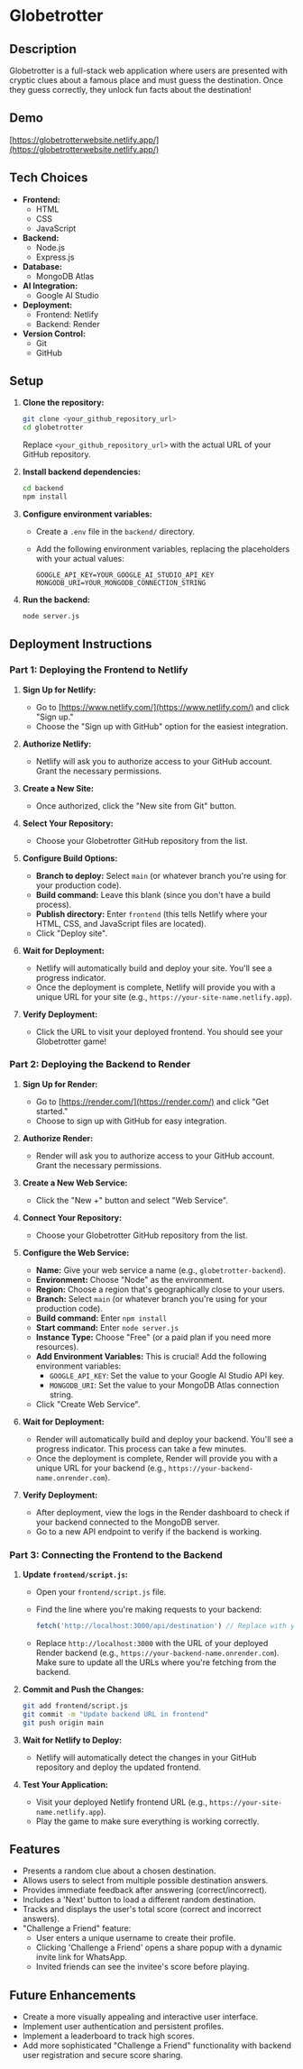 # Globetrotter

## Description

Globetrotter is a full-stack web application where users are presented with cryptic clues about a famous place and must guess the destination. Once they guess correctly, they unlock fun facts about the destination!

## Demo

[https://globetrotterwebsite.netlify.app/](https://globetrotterwebsite.netlify.app/)

## Tech Choices

*   **Frontend:**
    *   HTML
    *   CSS
    *   JavaScript
*   **Backend:**
    *   Node.js
    *   Express.js
*   **Database:**
    *   MongoDB Atlas
*   **AI Integration:**
    *   Google AI Studio
*   **Deployment:**
    *   Frontend: Netlify
    *   Backend: Render
*   **Version Control:**
    *   Git
    *   GitHub

## Setup

1.  **Clone the repository:**

    ```bash
    git clone <your_github_repository_url>
    cd globetrotter
    ```

    Replace `<your_github_repository_url>` with the actual URL of your GitHub repository.

2.  **Install backend dependencies:**

    ```bash
    cd backend
    npm install
    ```

3.  **Configure environment variables:**

    *   Create a `.env` file in the `backend/` directory.
    *   Add the following environment variables, replacing the placeholders with your actual values:

        ```
        GOOGLE_API_KEY=YOUR_GOOGLE_AI_STUDIO_API_KEY
        MONGODB_URI=YOUR_MONGODB_CONNECTION_STRING
        ```

4.  **Run the backend:**

    ```bash
    node server.js
    ```

## Deployment Instructions

### Part 1: Deploying the Frontend to Netlify

1.  **Sign Up for Netlify:**

    *   Go to [https://www.netlify.com/](https://www.netlify.com/) and click "Sign up."
    *   Choose the "Sign up with GitHub" option for the easiest integration.

2.  **Authorize Netlify:**

    *   Netlify will ask you to authorize access to your GitHub account. Grant the necessary permissions.

3.  **Create a New Site:**

    *   Once authorized, click the "New site from Git" button.

4.  **Select Your Repository:**

    *   Choose your Globetrotter GitHub repository from the list.

5.  **Configure Build Options:**

    *   **Branch to deploy:** Select `main` (or whatever branch you're using for your production code).
    *   **Build command:** Leave this blank (since you don't have a build process).
    *   **Publish directory:** Enter `frontend` (this tells Netlify where your HTML, CSS, and JavaScript files are located).
    *   Click "Deploy site".

6.  **Wait for Deployment:**

    *   Netlify will automatically build and deploy your site. You'll see a progress indicator.
    *   Once the deployment is complete, Netlify will provide you with a unique URL for your site (e.g., `https://your-site-name.netlify.app`).

7.  **Verify Deployment:**

    *   Click the URL to visit your deployed frontend. You should see your Globetrotter game!

### Part 2: Deploying the Backend to Render

1.  **Sign Up for Render:**

    *   Go to [https://render.com/](https://render.com/) and click "Get started."
    *   Choose to sign up with GitHub for easy integration.

2.  **Authorize Render:**

    *   Render will ask you to authorize access to your GitHub account. Grant the necessary permissions.

3.  **Create a New Web Service:**

    *   Click the "New +" button and select "Web Service".

4.  **Connect Your Repository:**

    *   Choose your Globetrotter GitHub repository from the list.

5.  **Configure the Web Service:**

    *   **Name:** Give your web service a name (e.g., `globetrotter-backend`).
    *   **Environment:** Choose "Node" as the environment.
    *   **Region:** Choose a region that's geographically close to your users.
    *   **Branch:** Select `main` (or whatever branch you're using for your production code).
    *   **Build command:** Enter `npm install`
    *   **Start command:** Enter `node server.js`
    *   **Instance Type:** Choose "Free" (or a paid plan if you need more resources).
    *   **Add Environment Variables:** This is crucial! Add the following environment variables:
        *   `GOOGLE_API_KEY`: Set the value to your Google AI Studio API key.
        *   `MONGODB_URI`: Set the value to your MongoDB Atlas connection string.
    *   Click "Create Web Service".

6.  **Wait for Deployment:**

    *   Render will automatically build and deploy your backend. You'll see a progress indicator. This process can take a few minutes.
    *   Once the deployment is complete, Render will provide you with a unique URL for your backend (e.g., `https://your-backend-name.onrender.com`).

7.  **Verify Deployment:**

    *   After deployment, view the logs in the Render dashboard to check if your backend connected to the MongoDB server.
    *   Go to a new API endpoint to verify if the backend is working.

### Part 3: Connecting the Frontend to the Backend

1.  **Update `frontend/script.js`:**

    *   Open your `frontend/script.js` file.
    *   Find the line where you're making requests to your backend:

        ```javascript
        fetch('http://localhost:3000/api/destination') // Replace with your backend URL if different
        ```

    *   Replace `http://localhost:3000` with the URL of your deployed Render backend (e.g., `https://your-backend-name.onrender.com`). Make sure to update all the URLs where you're fetching from the backend.

2.  **Commit and Push the Changes:**

    ```bash
    git add frontend/script.js
    git commit -m "Update backend URL in frontend"
    git push origin main
    ```

3.  **Wait for Netlify to Deploy:**

    *   Netlify will automatically detect the changes in your GitHub repository and deploy the updated frontend.

4.  **Test Your Application:**

    *   Visit your deployed Netlify frontend URL (e.g., `https://your-site-name.netlify.app`).
    *   Play the game to make sure everything is working correctly.

## Features

*   Presents a random clue about a chosen destination.
*   Allows users to select from multiple possible destination answers.
*   Provides immediate feedback after answering (correct/incorrect).
*   Includes a 'Next' button to load a different random destination.
*   Tracks and displays the user's total score (correct and incorrect answers).
*   "Challenge a Friend" feature:
    *   User enters a unique username to create their profile.
    *   Clicking 'Challenge a Friend' opens a share popup with a dynamic invite link for WhatsApp.
    *   Invited friends can see the invitee's score before playing.

## Future Enhancements

*   Create a more visually appealing and interactive user interface.
*   Implement user authentication and persistent profiles.
*   Implement a leaderboard to track high scores.
*   Add more sophisticated "Challenge a Friend" functionality with backend user registration and secure score sharing.
